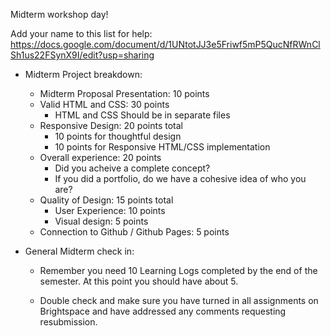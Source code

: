 Midterm workshop day!

Add your name to this list for help: https://docs.google.com/document/d/1UNtotJJ3e5Friwf5mP5QucNfRWnClSh1us22FSynX9I/edit?usp=sharing

 * Midterm Project breakdown:
    * Midterm Proposal Presentation: 10 points 
    * Valid HTML and CSS: 30 points
        * HTML and CSS Should be in separate files
    * Responsive Design: 20 points total
        * 10 points for thoughtful design
        * 10 points for Responsive HTML/CSS implementation
    * Overall experience: 20 points
        * Did you acheive a complete concept?
        * If you did a portfolio, do we have a cohesive idea of who you are? 
     * Quality of Design: 15 points total
        * User Experience: 10 points
        * Visual design: 5 points
    * Connection to Github / Github Pages: 5 points

* General Midterm check in: 

    * Remember you need 10 Learning Logs completed by the end of the semester. At this point you should have about 5.
    
    * Double check and make sure you have turned in all assignments on Brightspace and have addressed any comments requesting resubmission. 